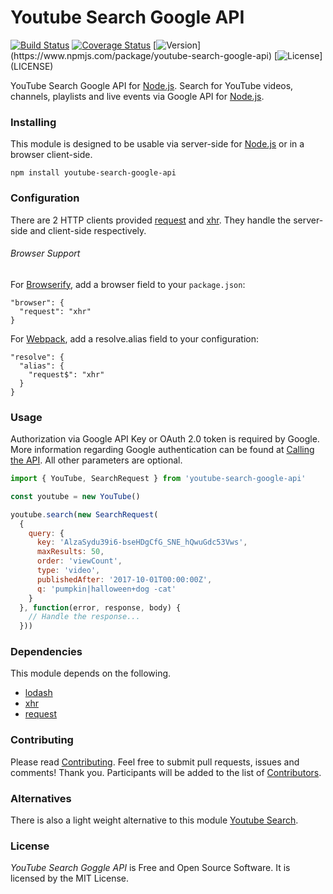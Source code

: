 # Youtube Search Google API
[![Build Status](https://travis-ci.org/webdevel/youtube-search-google-api.svg?branch=master)](https://travis-ci.org/webdevel/youtube-search-google-api)
[![Coverage Status](https://coveralls.io/repos/github/webdevel/youtube-search-google-api/badge.svg?branch=master)](https://coveralls.io/github/webdevel/youtube-search-google-api?branch=master)
[![Version](https://img.shields.io/npm/v/youtube-search-google-api.svg?)](https://www.npmjs.com/package/youtube-search-google-api)
[![License](http://img.shields.io/badge/license-MIT-blue.svg?)](LICENSE)

YouTube Search Google API for [Node.js]. Search for YouTube videos, channels, playlists and live events via Google API for [Node.js].

### Installing
This module is designed to be usable via server-side for [Node.js] or in a browser client-side.
```
npm install youtube-search-google-api
```
### Configuration
There are 2 HTTP clients provided [request] and [xhr]. They handle the server-side and client-side respectively.
###### Browser Support
For [Browserify], add a browser field to your `package.json`:
```
"browser": {
  "request": "xhr"
}
```
For [Webpack], add a resolve.alias field to your configuration:
```
"resolve": {
  "alias": {
    "request$": "xhr"
  }
}
```
### Usage
Authorization via Google API Key or OAuth 2.0 token is required by Google. More information regarding Google authentication can be found at [Calling the API]. All other parameters are optional.

```JavaScript
import { YouTube, SearchRequest } from 'youtube-search-google-api'

const youtube = new YouTube()

youtube.search(new SearchRequest(
  {
    query: {
      key: 'AlzaSydu39i6-bseHDgCfG_SNE_hQwuGdc53Vws',
      maxResults: 50,
      order: 'viewCount',
      type: 'video',
      publishedAfter: '2017-10-01T00:00:00Z',
      q: 'pumpkin|halloween+dog -cat'
    }
  }, function(error, response, body) {
    // Handle the response...
  }))
```

### Dependencies
This module depends on the following.
- [lodash]
- [xhr]
- [request]

### Contributing
Please read [Contributing]. Feel free to submit pull requests, issues and comments! Thank you. Participants will be added to the list of [Contributors].

### Alternatives
There is also a light weight alternative to this module [Youtube Search].

### License
*YouTube Search Goggle API* is Free and Open Source Software. It is licensed by the MIT License.

[YouTube Search Google API]: https://github.com/webdevel/youtube-search-google-api
[Calling the API]: https://developers.google.com/youtube/v3/docs/#calling-the-api
[Youtube Search]: https://github.com/MaxGfeller/youtube-search
[lodash]: https://github.com/lodash/lodash
[xhr]: https://github.com/naugtur/xhr
[request]: https://github.com/request/request
[Contributors]: https://github.com/webdevel/youtube-search-google-api/blob/master/CONTRIBUTORS.md
[Contributing]: https://github.com/webdevel/youtube-search-google-api/blob/master/CONTRIBUTING.md
[Node.js]: https://nodejs.org/en/
[Browserify]: http://browserify.org/
[Webpack]: https://webpack.js.org/
